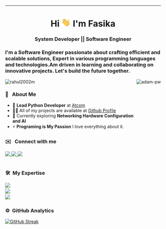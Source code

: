 <hr>
<h1 align="center">Hi <img src="https://raw.githubusercontent.com/ABSphreak/ABSphreak/master/gifs/Hi.gif" width="30px"> I'm Fasika</h1>
<h3 align="center">System Developer || Software Engineer</h3>
<h3>I'm a Software Engineer passionate about crafting efficient and scalable solutions, Expert in various programming languages and technologies.Am driven in learning and collaborating on innovative projects.                    Let's build the future together.</h3>
<p><img align="right" height="430em" src="https://github.com/Adam-pw/Adam-pw/blob/main/animation_500_kxa883sd.gif" alt="adam-pw" /></p>

<p> <img src="https://komarev.com/ghpvc/?username=fasikablack&label=Profile%20views&color=e89b17&style=flat" alt="rahul2002m" /> </p>

### 📖 &nbsp; About Me
- 🐍 **Lead Python Developer** at [Atcom](https://atcomsolutionsplc.com/)
- 👨‍💻 All of my projects are available at [Github Profile](https://github.com/fasikablack)
- 👾 Currently exploring **Networking Hardware Configuration and AI**
- ⚡ **Programing is My Passion** I love everything about it.

### ✉️ &nbsp; Connect with me
<div> 
  <a href="mailto:fasikazelalem12@gmail.com">
    <img src="https://img.shields.io/badge/Gmail-333333?style=for-the-badge&logo=gmail&logoColor=red" />
  </a>
  <a href="https://linkedin.com/in/fasika-zelalem-79681b217" target="_blank">
    <img src="https://img.shields.io/badge/LinkedIn-0077B5?style=for-the-badge&logo=linkedin&logoColor=white" target="_blank" />
  </a>
  <a href="https://fasikazelalem12.wixsite.com/portfolio" target="_blank">
     <img src="https://img.shields.io/badge/Portfolio-FF5722?style=for-the-badge&logo=todoist&logoColor=white" target="_blank" />
  </a>
</div>
<br/>

### 🛠 &nbsp;My Expertise
<div>
  <img src="https://skillicons.dev/icons?i=python,django,docker,javascript,vue,nodejs,npm,express,nginx,java"/><br>
  <img src="https://skillicons.dev/icons?i=postgres,mysql,sqlite,mongodb,c,cpp,html,css,bootstrap,git,github,vscode,"/><br>    
  <img src="https://skillicons.dev/icons?i=php,ps,prisma,pug,redis,stackoverflow,linkedin,ubuntu,linux,bash," /><br>
</div>

### ⚙️ &nbsp;GitHub Analytics
<p>
<a href="https://git.io/streak-stats"><img src="https://github-readme-streak-stats.herokuapp.com?user=fasikablack&theme=dark" alt="GitHub Streak" /></a>
</p>

